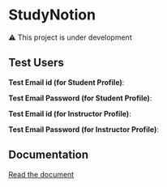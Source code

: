 # StudyNotion 
⚠️ This project is under development

## Test Users

**Test Email id (for Student Profile)**:

**Test Email Password (for Student Profile)**:

**Test Email id (for Instructor Profile)**:

**Test Email Password (for Instructor Profile)**:

## Documentation
[Read the document](documentation.md)